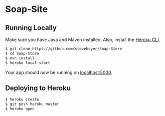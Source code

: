# Soap-Site

## Running Locally

Make sure you have Java and Maven installed.  Also, install the [Heroku CLI](https://cli.heroku.com/).

```sh
$ git clone https://github.com/steveboyer/Soap-Store
$ cd Soap-Store
$ mvn install
$ heroku local:start
```

Your app should now be running on [localhost:5000](http://localhost:5000/).

## Deploying to Heroku

```sh
$ heroku create
$ git push heroku master
$ heroku open
```